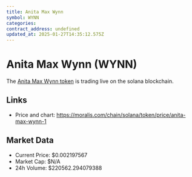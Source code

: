 ```yaml
---
title: Anita Max Wynn
symbol: WYNN
categories: 
contract_address: undefined
updated_at: 2025-01-27T14:35:12.575Z
---
```


# Anita Max Wynn (WYNN)
The [Anita Max Wynn token](https://moralis.com/chain/solana/token/price/anita-max-wynn-1) is trading live on the solana blockchain.

## Links
- Price and chart: https://moralis.com/chain/solana/token/price/anita-max-wynn-1

## Market Data
- Current Price: $0.002197567
- Market Cap: $N/A
- 24h Volume: $220562.294079388
